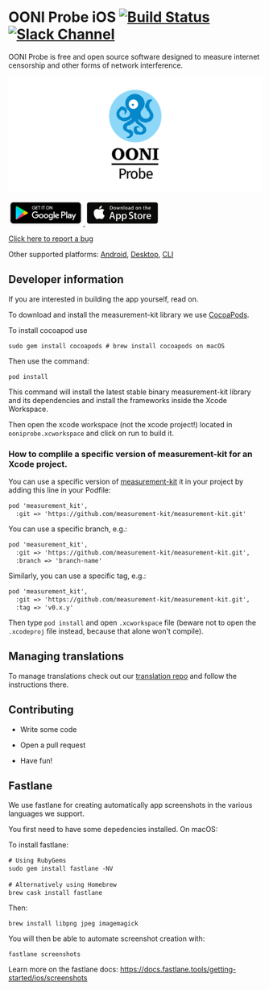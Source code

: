 # OONI Probe iOS [![Build Status](http://img.shields.io/travis/ooni/probe-ios.svg)](https://travis-ci.org/ooni/probe-ios) [![Slack Channel](https://slack.openobservatory.org/badge.svg)](https://slack.openobservatory.org/)

OONI Probe is free and open source software designed to measure internet
censorship and other forms of network interference.

[![OONI Probe](assets/OONIProbeLogo.png)](https://ooni.io)

<div align="left">

<a href='https://play.google.com/store/apps/details?id=org.openobservatory.ooniprobe'>
<img alt='Get it on Google Play' src='assets/play-store-badge.png' height="50px"/>
</a>

<a href="https://itunes.apple.com/us/app/ooni-probe/id1199566366">
<img src="assets/app-store-badge.png" height="50px" />
</a>

</div>

[Click here to report a bug](https://github.com/ooni/probe-ios/issues/new)

Other supported platforms: [Android](https://github.com/ooni/probe-android), [Desktop](https://github.com/ooni/probe-desktop), [CLI](https://github.com/ooni/probe-cli)

## Developer information

If you are interested in building the app yourself, read on.

To download and install the measurement-kit library we use [CocoaPods](https://cocoapods.org).

To install cocoapod use

```
sudo gem install cocoapods # brew install cocoapods on macOS
```

Then use the command:

```
pod install
```

This command will install the latest stable binary measurement-kit library
and its dependencies and install the frameworks inside the Xcode Workspace.

Then open the xcode workspace (not the xcode project!)  located in
`ooniprobe.xcworkspace` and click on run to build it.

### How to complile a specific version of measurement-kit for an Xcode project.

You can use a specific version of [measurement-kit](https://github.com/measurement-kit/measurement-kit) it in your project by adding this line in your Podfile:

    pod 'measurement_kit',
      :git => 'https://github.com/measurement-kit/measurement-kit.git'

You can use a specific branch, e.g.:

    pod 'measurement_kit',
      :git => 'https://github.com/measurement-kit/measurement-kit.git',
      :branch => 'branch-name'

Similarly, you can use a specific tag, e.g.:

    pod 'measurement_kit', 
      :git => 'https://github.com/measurement-kit/measurement-kit.git',
      :tag => 'v0.x.y'

Then type `pod install` and open `.xcworkspace` file (beware not to open the
`.xcodeproj` file instead, because that alone won't compile).

## Managing translations

To manage translations check out our [translation repo](https://github.com/ooni/translations) and follow the instructions there.

## Contributing

* Write some code

* Open a pull request

* Have fun!

## Fastlane

We use fastlane for creating automatically app screenshots in the various
languages we support.

You first need to have some depedencies installed. On macOS:

To install fastlane:

```
# Using RubyGems
sudo gem install fastlane -NV

# Alternatively using Homebrew
brew cask install fastlane
```

Then:

```
brew install libpng jpeg imagemagick

```

You will then be able to automate screenshot creation with:

```
fastlane screenshots
```

Learn more on the fastlane docs:
https://docs.fastlane.tools/getting-started/ios/screenshots